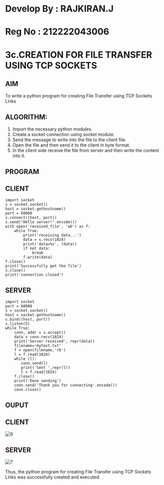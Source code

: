# Develop By : RAJKIRAN.J
# Reg No : 212222043006
# 3c.CREATION FOR FILE TRANSFER USING TCP SOCKETS
## AIM
To write a python program for creating File Transfer using TCP Sockets Links
## ALGORITHM:
1. Import the necessary python modules.
2. Create a socket connection using socket module.
3. Send the message to write into the file to the client file.
4. Open the file and then send it to the client in byte format.
5. In the client side receive the file from server and then write the content into it.
## PROGRAM
## CLIENT
```
import socket 
s = socket.socket() 
host = socket.gethostname() 
port = 60000 
s.connect((host, port)) 
s.send("Hello server!".encode()) 
with open('received_file', 'wb') as f: 
    while True: 
        print('receiving data...') 
        data = s.recv(1024) 
        print('data=%s', (data)) 
        if not data: 
            break 
        f.write(data) 
f.close() 
print('Successfully get the file') 
s.close() 
print('connection closed')
```
## SERVER
```
import socket                    
port = 60000                    
s = socket.socket()              
host = socket.gethostname()      
s.bind((host, port))
s.listen(5)                      
while True: 
    conn, addr = s.accept()      
    data = conn.recv(1024) 
    print('Server received', repr(data)) 
    filename='mytext.txt' 
    f = open(filename,'rb') 
    l = f.read(1024) 
    while (l): 
       conn.send(l) 
       print('Sent ',repr(l)) 
       l = f.read(1024) 
    f.close() 
    print('Done sending') 
    conn.send('Thank you for connecting'.encode()) 
    conn.close()
```
## OUPUT
## CLIENT
![6](https://github.com/Rajkiran276/3c.FILE_TRANSFER_USING_TCP_SOCKETS/assets/147471453/7cb899ba-1e38-4a38-97b2-7bd8e5bf2493)

## SERVER
![7](https://github.com/Rajkiran276/3c.FILE_TRANSFER_USING_TCP_SOCKETS/assets/147471453/f81241dd-25e9-4f7f-b354-a32185513059)

Thus, the python program for creating File Transfer using TCP Sockets Links was 
successfully created and executed.
